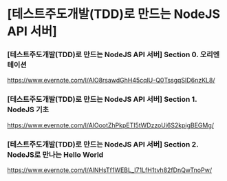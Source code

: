 # [테스트주도개발(TDD)로 만드는 NodeJS API 서버]

### [테스트주도개발(TDD)로 만드는 NodeJS API 서버] Section 0. 오리엔테이션
https://www.evernote.com/l/AlO8rsawdGhH45cqlU-Q0TssgqSID6nzKL8/

### [테스트주도개발(TDD)로 만드는 NodeJS API 서버] Section 1. NodeJS 기초
https://www.evernote.com/l/AlOootZhPkpETI5tWDzzoUi6S2kpigBEGMg/

### [테스트주도개발(TDD)로 만드는 NodeJS API 서버] Section 2. NodeJS로 만나는 Hello World
https://www.evernote.com/l/AlNHsTf1WEBL_I71LfH1tvh82fDnQwTnoPw/